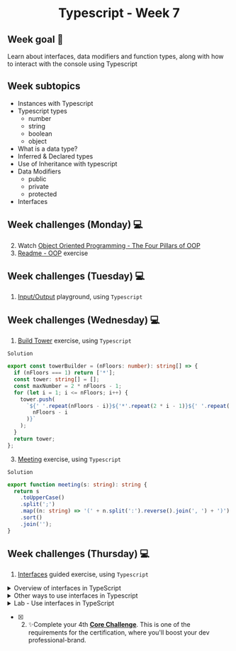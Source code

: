 <h1 align="center">Typescript - Week 7</h1>

## Week goal 🏁

<p>Learn about interfaces, data modifiers and function types, along with how to interact with the console using Typescript</p>

## Week subtopics

- Instances with Typescript
- Typescript types
  - number
  - string
  - boolean
  - object
- What is a data type?
- Inferred & Declared types
- Use of Inheritance with typescript
- Data Modifiers
  - public
  - private
  - protected
- Interfaces

## Week challenges (Monday) 💻


2. Watch [Object Oriented Programming - The Four Pillars of OOP](https://www.youtube.com/watch?v=1ONhXmQuWP8)
3. [Readme - OOP](./exercises/e01/desc) exercise

## Week challenges (Tuesday) 💻

1. [Input/Output](./exercises/e00/desc) playground, using `Typescript`

<!--

2. [Movies](./exercises/e03/desc) exercise, using `Typescript`
-->

## Week challenges (Wednesday) 💻

1. [Build Tower](./exercises/e04/desc) exercise, using `Typescript`

`Solution`
```typescript
export const towerBuilder = (nFloors: number): string[] => {
  if (nFloors === 1) return ['*'];
  const tower: string[] = [];
  const maxNumber = 2 * nFloors - 1;
  for (let i = 1; i <= nFloors; i++) {
    tower.push(
      `${' '.repeat(nFloors - i)}${'*'.repeat(2 * i - 1)}${' '.repeat(
        nFloors - i
      )}`
    );
  }
  return tower;
};
```
3. [Meeting](./exercises/e05/desc) exercise, using `Typescript`

`Solution`
```typescript
export function meeting(s: string): string {
  return s
    .toUpperCase()
    .split(';')
    .map((n: string) => '(' + n.split(':').reverse().join(', ') + ')')
    .sort()
    .join('');
}
```
## Week challenges (Thursday) 💻

1. [Interfaces](https://docs.microsoft.com/en-us/learn/modules/typescript-implement-interfaces/) guided exercise, using `Typescript`

<details>
<summary>Overview of interfaces in TypeScript</summary>

`What is an interface`

interfaces can be used to describe an object, by naming and parameterizing the object's types, and to compose existing named object types into new ones.

Interfaces have no run-time representation; they are purely a compile-time construct. Interfaces are particularly useful for documenting and validating the required shape of properties, objects passed as parameters, and objects returned from functions.


`Reasons for using an interface in TypeScript`

- Make abbreviated names for the various common usages. You can still benefit from Intellisense and type checking even with a basic interface like the one described in the previous example.

- Because each object that implements the interface operates under the same type definitions, it encourages consistency among a group of objects. This could be helpful if you're working with a team of developers and want to ensure that the right values are applied to the properties, builders, or functions. As an illustration, objects that implement a network must implement all of the network's necessary components. The TypeScript compiler will then throw an error if all of the necessary parameters of the right type are not passed.

- Clarifying the function parameters and devolve types while describing the existing JavaScript API. When working with JavaScript libraries like jQuery, this is quite helpful. Without having to go back and read the documentation, an interface may provide you a clear understanding of what to expect from a function and what it will return.

`How is an interface different from a type alias?`

Type aliases can act like interfaces; however, there are some subtle differences. The key distinction is that a type alias cannot be reopened to add new properties whereas an interface is always extendable. Also, you can only describe a union or tuple using a type alias.
</details>

<details>
<summary>Other ways to use interfaces in Typescript</summary>

`Create indexable types`

Indexable types have an index signature that describes the type you can use to index into the object, along with the corresponding return types when indexing.


`Describe a JavaScript API using an interface`

We can use an interface to describe existing JavaScript APIs and clarify function parameters and return types. The interface provides you with a clear understanding of what an API is expecting and what it will return.
</details>

<details>
<summary>Lab - Use interfaces in TypeScript</summary>

```typescript
/* Module 3: Implement interfaces in TypeScript
   Lab Start  */
```

```typescript
/*  EXERCISE 1
    TODO: Declare the Loan interface. */
interface Loan {
    principal: number,
    interestRate: number
}

/*  TODO: Declare the ConventionalLoan interface. */

interface ConventionalLoan extends Loan {
    months: number
}
```
```typescript
/*Exercise 2 - Implement the interfaces */

/*  TODO: Update the calculateInterestOnlyLoanPayment function. */

function calculateInterestOnlyLoanPayment(loanTerms : Loan): string {
    // Calculates the monthly payment of an interest only loan
    let interest = loanTerms.interestRate / 1200; // Calculates the Monthly Interest Rate of the loan
    let payment;
    payment = loanTerms.principal * interest;
    return 'The interest only loan payment is ' + payment.toFixed(2);
}

/*  TODO: Update the calculateConventionalLoanPayment function. */

function calculateConventionalLoanPayment(loanTerms: ConventionalLoan): string {
    // Calculates the monthly payment of a conventional loan
    let interest: number = loanTerms.interestRate / 1200; // Calculates the Monthly Interest Rate of the loan
    let payment: number;
    payment = loanTerms.principal * interest / (1 - (Math.pow(1 / (1 + interest), loanTerms.months)));
    return 'The conventional loan payment is ' + payment.toFixed(2);
}

let interestOnlyPayment = calculateInterestOnlyLoanPayment({principal: 30000, interestRate: 5});
let conventionalPayment = calculateConventionalLoanPayment({principal: 30000, interestRate: 5, months: 180});

console.log(interestOnlyPayment);     //* Returns "The interest only loan payment is 125.00" 
console.log(conventionalPayment);     //* Returns "The conventional loan payment is 237.24" 
```
</details>


- [x] 2. ✨Complete your 4th [**Core Challenge**](https://corecode.notion.site/Earn-your-SCRUM-certificate-8d9d0d40abaa4ee18c77c5a2cc1929b8). This is one of the requirements for the certification, where you'll boost your dev professional-brand.

